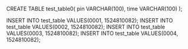 CREATE TABLE test_table0(
pin VARCHAR(100),
time VARCHAR(100)
);

INSERT INTO test_table VALUES(0001, 1524810082);
INSERT INTO test_table VALUES(0002, 1524810082);
INSERT INTO test_table VALUES(0003, 1524810082);
INSERT INTO test_table VALUES(0004, 1524810082);
